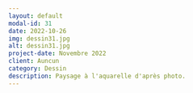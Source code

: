 ```yaml
---
layout: default
modal-id: 31
date: 2022-10-26
img: dessin31.jpg
alt: dessin31.jpg
project-date: Novembre 2022
client: Auncun
category: Dessin
description: Paysage à l'aquarelle d'après photo.
---
```

